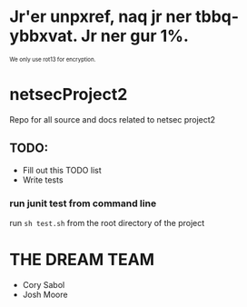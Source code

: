 # Jr'er unpxref, naq jr ner tbbq-ybbxvat. Jr ner gur 1%. 
<sub><sup>We only use rot13 for encryption.</sup></sub>

# netsecProject2
Repo for all source and docs related to netsec project2

## TODO:
- Fill out this TODO list
- Write tests

### run junit test from command line
run `sh test.sh` from the root directory of the project

# THE DREAM TEAM
- Cory Sabol
- Josh Moore
